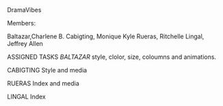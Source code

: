 DramaVibes

Members:

Baltazar,Charlene B.
Cabigting, Monique Kyle
Rueras, Ritchelle
Lingal, Jeffrey Allen

ASSIGNED TASKS
*BALTAZAR*
style, clolor, size, coloumns and animations.

CABIGTING
Style and media

RUERAS
Index and media

LINGAL
Index

